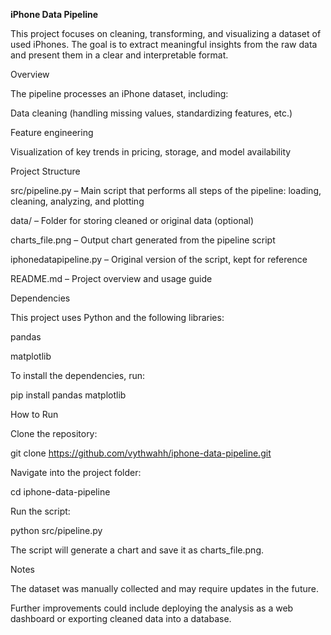 **iPhone Data Pipeline** 

This project focuses on cleaning, transforming, and visualizing a dataset of used iPhones. The goal is to extract meaningful insights from the raw data and present them in a clear and interpretable format.

Overview

The pipeline processes an iPhone dataset, including:

Data cleaning (handling missing values, standardizing features, etc.)

Feature engineering

Visualization of key trends in pricing, storage, and model availability

Project Structure

src/pipeline.py – Main script that performs all steps of the pipeline: loading, cleaning, analyzing, and plotting

data/ – Folder for storing cleaned or original data (optional)

charts_file.png – Output chart generated from the pipeline script

iphonedatapipeline.py – Original version of the script, kept for reference

README.md – Project overview and usage guide

Dependencies

This project uses Python and the following libraries:

pandas

matplotlib

To install the dependencies, run:

pip install pandas matplotlib

How to Run

Clone the repository:

git clone https://github.com/vythwahh/iphone-data-pipeline.git


Navigate into the project folder:

cd iphone-data-pipeline


Run the script:

python src/pipeline.py


The script will generate a chart and save it as charts_file.png.

Notes

The dataset was manually collected and may require updates in the future.

Further improvements could include deploying the analysis as a web dashboard or exporting cleaned data into a database.
